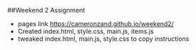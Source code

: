 ##Weekend 2 Assignment
* pages link https://cameronzand.github.io/weekend2/
* Created index.html, style.css, main.js, items.js
* tweaked index.html, main.js, style.css to copy instructions

